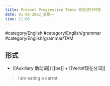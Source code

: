```yaml
---
title: Present Progressive Tense 现在进行时态
date: 01-08-2022_星期一
time: 11:00
---
```


#category/English #category/English/grammar #category/English/grammar/TAM 

## 形式
- [[Auxiliary 助动词]] [[be]] + [[Verb#现在分词]]  

> I am eating a carrot.   

